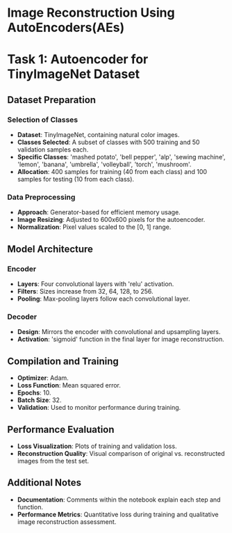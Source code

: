 # Image Reconstruction Using AutoEncoders(AEs)
# Task 1: Autoencoder for TinyImageNet Dataset

## Dataset Preparation

### Selection of Classes
- **Dataset**: TinyImageNet, containing natural color images.
- **Classes Selected**: A subset of classes with 500 training and 50 validation samples each.
- **Specific Classes**: 'mashed potato', 'bell pepper', 'alp', 'sewing machine', 'lemon', 'banana', 'umbrella', 'volleyball', 'torch', 'mushroom'.
- **Allocation**: 400 samples for training (40 from each class) and 100 samples for testing (10 from each class).

### Data Preprocessing
- **Approach**: Generator-based for efficient memory usage.
- **Image Resizing**: Adjusted to 600x600 pixels for the autoencoder.
- **Normalization**: Pixel values scaled to the [0, 1] range.

## Model Architecture

### Encoder
- **Layers**: Four convolutional layers with 'relu' activation.
- **Filters**: Sizes increase from 32, 64, 128, to 256.
- **Pooling**: Max-pooling layers follow each convolutional layer.

### Decoder
- **Design**: Mirrors the encoder with convolutional and upsampling layers.
- **Activation**: 'sigmoid' function in the final layer for image reconstruction.

## Compilation and Training
- **Optimizer**: Adam.
- **Loss Function**: Mean squared error.
- **Epochs**: 10.
- **Batch Size**: 32.
- **Validation**: Used to monitor performance during training.

## Performance Evaluation
- **Loss Visualization**: Plots of training and validation loss.
- **Reconstruction Quality**: Visual comparison of original vs. reconstructed images from the test set.

## Additional Notes
- **Documentation**: Comments within the notebook explain each step and function.
- **Performance Metrics**: Quantitative loss during training and qualitative image reconstruction assessment.
